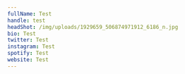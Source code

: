 ```yaml
---
fullName: Test
handle: test
headShot: /img/uploads/1929659_506874971912_6186_n.jpg
bio: Test
twitter: Test
instagram: Test
spotify: Test
website: Test
---
```

